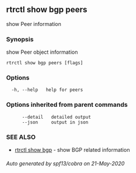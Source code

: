 ## rtrctl show bgp peers

show Peer information

### Synopsis


show Peer object information

```
rtrctl show bgp peers [flags]
```

### Options

```
  -h, --help   help for peers
```

### Options inherited from parent commands

```
      --detail   detailed output
      --json     output in json
```

### SEE ALSO
* [rtrctl show bgp](rtrctl_show_bgp.md)	 - show BGP related information

###### Auto generated by spf13/cobra on 21-May-2020
